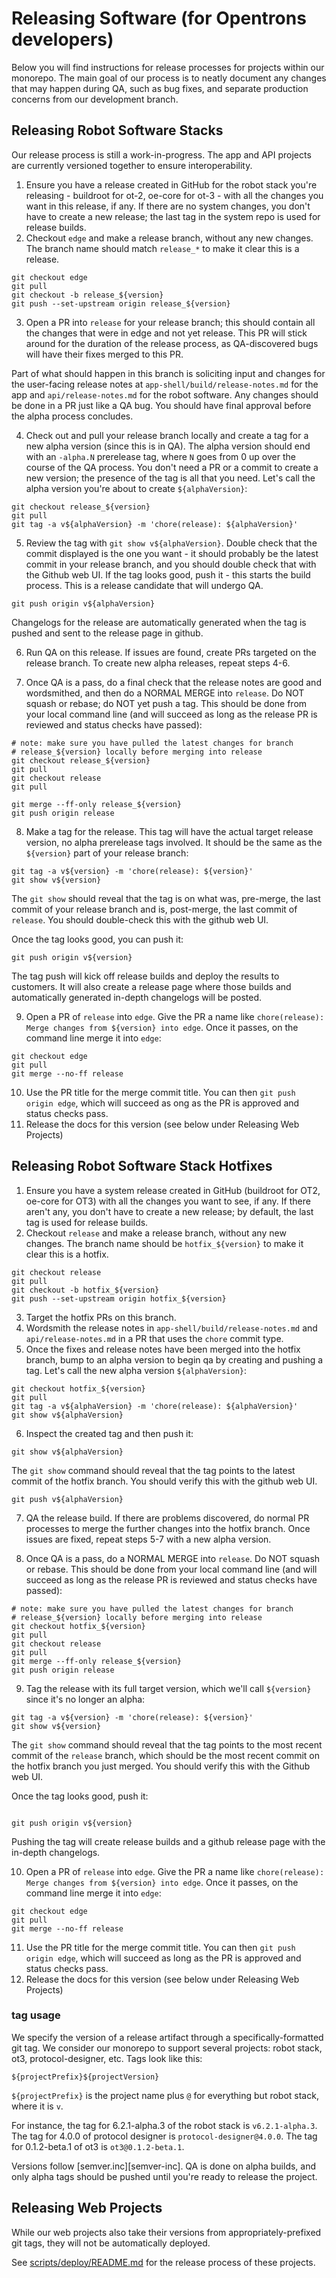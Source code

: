 # Releasing Software (for Opentrons developers)

Below you will find instructions for release processes for projects within our monorepo. The main goal of our process is to
neatly document any changes that may happen during QA, such as bug fixes, and separate production concerns from our development branch.

## Releasing Robot Software Stacks

Our release process is still a work-in-progress. The app and API projects are currently versioned together to ensure interoperability.

1. Ensure you have a release created in GitHub for the robot stack you're releasing - buildroot for ot-2, oe-core for ot-3 - with all the changes you want in this release, if any. If there are no system changes, you don't have to create a new release; the last tag in the system repo is used for release builds.
2. Checkout `edge` and make a release branch, without any new changes. The branch name should match `release_*` to make it clear this is a release.

```shell
git checkout edge
git pull
git checkout -b release_${version}
git push --set-upstream origin release_${version}
```

3. Open a PR into `release` for your release branch; this should contain all the changes that were in edge and not yet release. This PR will stick around for the duration of the release process, as QA-discovered bugs will have their fixes merged to this PR.

Part of what should happen in this branch is soliciting input and changes for the user-facing release notes at `app-shell/build/release-notes.md` for the app and `api/release-notes.md` for the robot software. Any changes should be done in a PR just like a QA bug. You should have final approval before the alpha process concludes.

4. Check out and pull your release branch locally and create a tag for a new alpha version (since this is in QA). The alpha version should end with an `-alpha.N` prerelease tag, where `N` goes from 0 up over the course of the QA process. You don't need a PR or a commit to create a new version; the presence of the tag is all that you need. Let's call the alpha version you're about to create `${alphaVersion}`:

```shell
git checkout release_${version}
git pull
git tag -a v${alphaVersion} -m 'chore(release): ${alphaVersion}'
```

5. Review the tag with `git show v${alphaVersion}`. Double check that the commit displayed is the one you want - it should probably be the latest commit in your release branch, and you should double check that with the Github web UI. If the tag looks good, push it - this starts the build process. This is a release candidate that will undergo QA.

```shell
git push origin v${alphaVersion}
```

Changelogs for the release are automatically generated when the tag is pushed and sent to the release page in github.

6. Run QA on this release. If issues are found, create PRs targeted on the release branch. To create new alpha releases, repeat steps 4-6.

7. Once QA is a pass, do a final check that the release notes are good and wordsmithed, and then do a NORMAL MERGE into `release`. Do NOT squash or rebase; do NOT yet push a tag. This should be done from your local command line (and will succeed as long as the release PR is reviewed and status checks have passed):

```shell
# note: make sure you have pulled the latest changes for branch
# release_${version} locally before merging into release
git checkout release_${version}
git pull
git checkout release
git pull

git merge --ff-only release_${version}
git push origin release
```

8. Make a tag for the release. This tag will have the actual target release version, no alpha prerelease tags involved. It should be the same as the `${version}` part of your release branch:

```shell
git tag -a v${version} -m 'chore(release): ${version}'
git show v${version}
```

The `git show` should reveal that the tag is on what was, pre-merge, the last commit of your release branch and is, post-merge, the last commit of `release`. You should double-check this with the github web UI.

Once the tag looks good, you can push it:

```shell
git push origin v${version}
```

The tag push will kick off release builds and deploy the results to customers. It will also create a release page where those builds and automatically generated in-depth changelogs will be posted.

9. Open a PR of `release` into `edge`. Give the PR a name like `chore(release): Merge changes from ${version} into edge`. Once it passes, on the command line merge it into `edge`:

```shell
git checkout edge
git pull
git merge --no-ff release
```

10. Use the PR title for the merge commit title. You can then `git push origin edge`, which will succeed as ong as the PR is approved and status checks pass.
11. Release the docs for this version (see below under Releasing Web Projects)

## Releasing Robot Software Stack Hotfixes

1. Ensure you have a system release created in GitHub (buildroot for OT2, oe-core for OT3) with all the changes you want to see, if any. If there aren't any, you don't have to create a new release; by default, the last tag is used for release builds.
2. Checkout `release` and make a release branch, without any new changes. The branch name should be `hotfix_${version}` to make it clear this is a hotfix.

```shell
git checkout release
git pull
git checkout -b hotfix_${version}
git push --set-upstream origin hotfix_${version}
```

3. Target the hotfix PRs on this branch.
4. Wordsmith the release notes in `app-shell/build/release-notes.md` and `api/release-notes.md` in a PR that uses the `chore` commit type.
5. Once the fixes and release notes have been merged into the hotfix branch, bump to an alpha version to begin qa by creating and pushing a tag. Let's call the new alpha version `${alphaVersion}`:

```shell
git checkout hotfix_${version}
git pull
git tag -a v${alphaVersion} -m 'chore(release): ${alphaVersion}'
git show v${alphaVersion}
```

6. Inspect the created tag and then push it:

```shell
git show v${alphaVersion}
```

The `git show` command should reveal that the tag points to the latest commit of the hotfix branch. You should verify this with the github web UI.

```shell
git push v${alphaVersion}
```

7. QA the release build. If there are problems discovered, do normal PR processes to merge the further changes into the hotfix branch. Once issues are fixed, repeat steps 5-7 with a new alpha version.

8. Once QA is a pass, do a NORMAL MERGE into `release`. Do NOT squash or rebase. This should be done from your local command line (and will succeed as long as the release PR is reviewed and status checks have passed):

```shell
# note: make sure you have pulled the latest changes for branch
# release_${version} locally before merging into release
git checkout hotfix_${version}
git pull
git checkout release
git pull
git merge --ff-only release_${version}
git push origin release
```

9. Tag the release with its full target version, which we'll call `${version}` since it's no longer an alpha:

```shell
git tag -a v${version} -m 'chore(release): ${version}'
git show v${version}
```

The `git show` command should reveal that the tag points to the most recent commit of the `release` branch, which should be the most recent commit on the hotfix branch you just merged. You should verify this with the Github web UI.

Once the tag looks good, push it:

```shell

git push origin v${version}
```

Pushing the tag will create release builds and a github release page with the in-depth changelogs.

10. Open a PR of `release` into `edge`. Give the PR a name like `chore(release): Merge changes from ${version} into edge`. Once it passes, on the command line merge it into `edge`:

```shell
git checkout edge
git pull
git merge --no-ff release
```

11. Use the PR title for the merge commit title. You can then `git push origin edge`, which will succeed as long as the PR is approved and status checks pass.
12. Release the docs for this version (see below under Releasing Web Projects)

### tag usage

We specify the version of a release artifact through a specifically-formatted git tag. We consider our monorepo to support several projects: robot stack, ot3, protocol-designer, etc. Tags look like this:

```shell
${projectPrefix}${projectVersion}
```

`${projectPrefix}` is the project name plus `@` for everything but robot stack, where it is `v`.

For instance, the tag for 6.2.1-alpha.3 of the robot stack is `v6.2.1-alpha.3`.
The tag for 4.0.0 of protocol designer is `protocol-designer@4.0.0`.
The tag for 0.1.2-beta.1 of ot3 is `ot3@0.1.2-beta.1`.

Versions follow [semver.inc][semver-inc]. QA is done on alpha builds, and only alpha tags should be pushed until you're ready to release the project.

## Releasing Web Projects

While our web projects also take their versions from appropriately-prefixed git tags, they will not be automatically deployed.

See [scripts/deploy/README.md](./scripts/deploy/README.md) for the release process of these projects.
